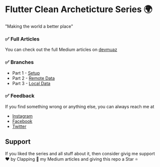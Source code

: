 # Flutter Clean Archeticture Series 🌍
"Making the world a better place"

### ✅ Full Articles
You can check out the full Medium articles on [devmuaz](https://devmuaz.medium.com/) 

### ✅ Branches
- Part 1 - [Setup](https://github.com/devmuaz/flutter_clean_architecture/tree/part1_setup)
- Part 2 - [Remote Data](https://github.com/devmuaz/flutter_clean_architecture/tree/part2_remote_data)
- Part 3 - [Local Data](https://github.com/devmuaz/flutter_clean_architecture/tree/part3_local_data)

### ✅ Feedback
If you find something wrong or anything else, you can always reach me at
- [Instagram](https://www.instagram.com/devmuaz/)
- [Facebook](https://www.facebook.com/devmuaz)
- [Twitter](https://twitter.com/devmuaz)


## Support
If you liked the series and all stuff about it, then consider givig me support ❤️ by Clapping 👏  my Medium articles and giving this repo a Star ⭐️
